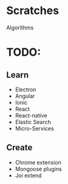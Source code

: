 # Scratches
Algorithms 

# TODO: 
## Learn
- Electron
- Angular
- Ionic
- React
- React-native
- Elastic Search
- Micro-Services

## Create
- Chrome extension
- Mongoose plugins
- Joi extend
